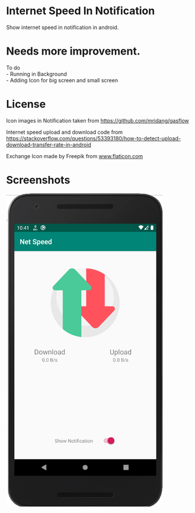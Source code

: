 # Internet Speed In Notification
 Show internet speed in notification in android.
 
 
# Needs more improvement.
To do
    <br>- Running in Background
    <br>- Adding Icon for big screen and small screen 


# License

Icon images in Notification taken from
https://github.com/mridang/gasflow

Internet speed upload and download code from <br>
https://stackoverflow.com/questions/53393180/how-to-detect-upload-download-transfer-rate-in-android

Exchange Icon made by Freepik from www.flaticon.com

# Screenshots

![alt text](https://github.com/infinyte7/Internet-Speed-In-Notification/blob/master/down_up_speed.png)
